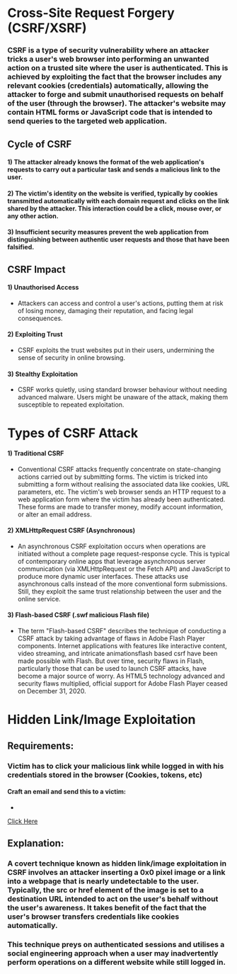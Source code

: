 # Cross-Site Request Forgery (CSRF/XSRF)

### CSRF is a type of security vulnerability where an attacker tricks a user's web browser into performing an unwanted action on a trusted site where the user is authenticated. This is achieved by exploiting the fact that the browser includes any relevant cookies (credentials) automatically, allowing the attacker to forge and submit unauthorised requests on behalf of the user (through the browser). The attacker's website may contain HTML forms or JavaScript code that is intended to send queries to the targeted web application.

## Cycle of CSRF

#### 1) The attacker already knows the format of the web application's requests to carry out a particular task and sends a malicious link to the user.

#### 2) The victim's identity on the website is verified, typically by cookies transmitted automatically with each domain request and clicks on the link shared by the attacker. This interaction could be a click, mouse over, or any other action.

#### 3) Insufficient security measures prevent the web application from distinguishing between authentic user requests and those that have been falsified.

## CSRF Impact

#### 1) Unauthorised Access

 - Attackers can access and control a user's actions, putting them at risk of losing money, damaging their reputation, and facing legal consequences.

#### 2) Exploiting Trust

 -  CSRF exploits the trust websites put in their users, undermining the sense of security in online browsing.

#### 3) Stealthy Exploitation

 -  CSRF works quietly, using standard browser behaviour without needing advanced malware. Users might be unaware of the attack, making them susceptible to repeated exploitation.

# Types of CSRF Attack

#### 1) Traditional CSRF

 - Conventional CSRF attacks frequently concentrate on state-changing actions carried out by submitting forms. The victim is tricked into submitting a form without realising the associated data like cookies, URL parameters, etc. The victim's web browser sends an HTTP request to a web application form where the victim has already been authenticated. These forms are made to transfer money, modify account information, or alter an email address.

#### 2) XMLHttpRequest CSRF (Asynchronous)

 - An asynchronous CSRF exploitation occurs when operations are initiated without a complete page request-response cycle. This is typical of contemporary online apps that leverage asynchronous server communication (via XMLHttpRequest or the Fetch API) and JavaScript to produce more dynamic user interfaces. These attacks use asynchronous calls instead of the more conventional form submissions. Still, they exploit the same trust relationship between the user and the online service.

#### 3) Flash-based CSRF (.swf malicious Flash file)

 - The term "Flash-based CSRF" describes the technique of conducting a CSRF attack by taking advantage of flaws in Adobe Flash Player components. Internet applications with features like interactive content, video streaming, and intricate animationsflash based csrf have been made possible with Flash. But over time, security flaws in Flash, particularly those that can be used to launch CSRF attacks, have become a major source of worry. As HTML5 technology advanced and security flaws multiplied, official support for Adobe Flash Player ceased on December 31, 2020.

# Hidden Link/Image Exploitation

## Requirements:

### Victim has to click your malicious link while logged in with his credentials stored in the browser (Cookies, tokens, etc)

#### Craft an email and send this to a victim:

 - <!-- Website --> 
<a href="https://bank.xyz/transfer.php" target="_blank">Click Here</a>  
<!-- User visits attacker's website while authenticated -->

## Explanation:

### A covert technique known as hidden link/image exploitation in CSRF involves an attacker inserting a 0x0 pixel image or a link into a webpage that is nearly undetectable to the user. Typically, the src or href element of the image is set to a destination URL intended to act on the user's behalf without the user's awareness. It takes benefit of the fact that the user's browser transfers credentials like cookies automatically.

### This technique preys on authenticated sessions and utilises a social engineering approach when a user may inadvertently perform operations on a different website while still logged in.
